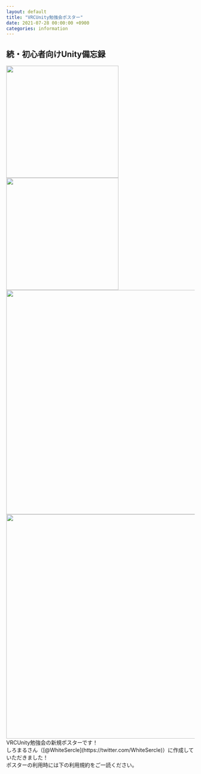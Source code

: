 ```yaml
---
layout: default
title: "VRCUnity勉強会ポスター"
date: 2021-07-28 00:00:00 +0900
categories: information
---
```

## 続・初心者向けUnity備忘録

<div style="float:left">
<a href="https://drive.google.com/drive/folders/1epQhPkuynXRsakyG4RSIFT2R-b42S6nP?usp=sharing"><img src="/assets/images/V_WH.png" width="300px"></a>
</div>
<a href="https://drive.google.com/drive/folders/1epQhPkuynXRsakyG4RSIFT2R-b42S6nP?usp=sharing"><img src="/assets/images/V_BK.png.jpg" width="300px"></a>
</div>
<a href="https://drive.google.com/drive/folders/1epQhPkuynXRsakyG4RSIFT2R-b42S6nP?usp=sharing"><img src="/assets/images/WH4-3.png" width="600px"></a>
</div>
<a href="https://drive.google.com/drive/folders/1epQhPkuynXRsakyG4RSIFT2R-b42S6nP?usp=sharing"><img src="/assets/images/BK4-3.png" width="600px"></a>
</div>

<div style="float:left">VRCUnity勉強会の新規ポスターです！<br>
しろまるさん（[@WhiteSercle](https://twitter.com/WhiteSercle)）に作成していただきました！<br>ポスターの利用時には下の利用規約をご一読ください。</div>

<div style="clear:both;"></div>

